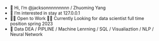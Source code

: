 - 👋 Hi, I’m @jacksonnnnnnnnn / Zhuoming Yang 
- 👀 I’m interested in stay at 127.0.0.1
- 🧑‍💻 Open to Work 🧑‍💻 Currently Looking for data scientist full time position spring 2023
- 🦾 Data DEA / PIPLINE / Machine Lenrning / SQL / Visualiaztion / NLP / Neural Network
<!---
jacksonnnnnnnnn/jacksonnnnnnnnn is a ✨ special ✨ repository because its `README.md` (this file) appears on your GitHub profile.
You can click the Preview link to take a look at your changes.
--->
